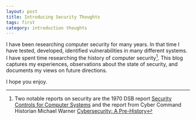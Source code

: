 ```yaml
---
layout: post
title: Introducing Security Thoughts 
tags: first
category: introduction thoughts
---
```


I have been researching computer security for many years. In that time I have tested, developed, identified vulnerabilities in many different systems. I have spent time researching the history of computer security[^1]. This blog captures my experiences, observations about the state of security, and documents my views on future directions. 

I hope you enjoy.

[^1]: Two notable reports on security are the 1970 DSB report [Security Controls for Computer Systems](http://www.rand.org/pubs/reports/R609-1/index2.html) and the report from Cyber Command Historian Michael Warner [Cybersecurity: A Pre-History](http://www.tandfonline.com/doi/abs/10.1080/02684527.2012.708530?journalCode=fint20) 
